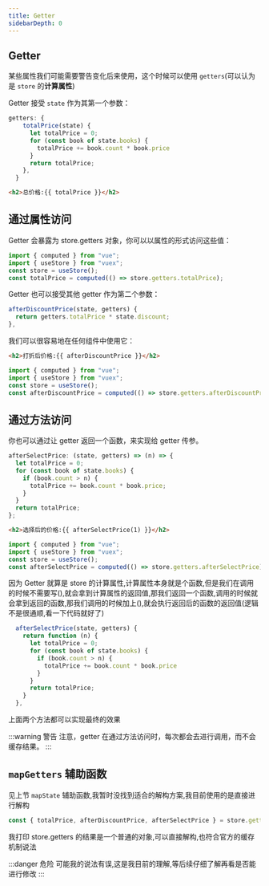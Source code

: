 ```yaml
---
title: Getter
sidebarDepth: 0
---
```


## Getter

某些属性我们可能需要警告变化后来使用，这个时候可以使用 `getters`(可以认为是 `store` 的**计算属性**)

Getter 接受 `state` 作为其第一个参数：

```js
getters: {
    totalPrice(state) {
      let totalPrice = 0;
      for (const book of state.books) {
        totalPrice += book.count * book.price
      }
      return totalPrice;
    },
  }
```

```html
<h2>总价格:{{ totalPrice }}</h2>
```

## 通过属性访问

Getter 会暴露为 store.getters 对象，你可以以属性的形式访问这些值：

```js
import { computed } from "vue";
import { useStore } from "vuex";
const store = useStore();
const totalPrice = computed(() => store.getters.totalPrice);
```

Getter 也可以接受其他 getter 作为第二个参数：

```js
afterDiscountPrice(state, getters) {
  return getters.totalPrice * state.discount;
},
```

我们可以很容易地在任何组件中使用它：

```html
<h2>打折后价格:{{ afterDiscountPrice }}</h2>
```

```js
import { computed } from "vue";
import { useStore } from "vuex";
const store = useStore();
const afterDiscountPrice = computed(() => store.getters.afterDiscountPrice);
```

## 通过方法访问

你也可以通过让 getter 返回一个函数，来实现给 getter 传参。

```js
afterSelectPrice: (state, getters) => (n) => {
  let totalPrice = 0;
  for (const book of state.books) {
    if (book.count > n) {
      totalPrice += book.count * book.price;
    }
  }
  return totalPrice;
};
```

```html
<h2>选择后的价格:{{ afterSelectPrice(1) }}</h2>
```

```js
import { computed } from "vue";
import { useStore } from "vuex";
const store = useStore();
const afterSelectPrice = computed(() => store.getters.afterSelectPrice);
```

因为 Getter 就算是 store 的计算属性,计算属性本身就是个函数,但是我们在调用的时候不需要写(),就会拿到计算属性的返回值,那我们返回一个函数,调用的时候就会拿到返回的函数,那我们调用的时候加上(),就会执行返回后的函数的返回值(逻辑不是很通顺,看一下代码就好了)

```js
  afterSelectPrice(state, getters) {
    return function (n) {
      let totalPrice = 0;
      for (const book of state.books) {
        if (book.count > n) {
          totalPrice += book.count * book.price
        }
      }
      return totalPrice;
    }
  },
```

上面两个方法都可以实现最终的效果

:::warning 警告
注意，getter 在通过方法访问时，每次都会去进行调用，而不会缓存结果。
:::

## `mapGetters` 辅助函数

见上节 `mapState` 辅助函数,我暂时没找到适合的解构方案,我目前使用的是直接进行解构

```js
const { totalPrice, afterDiscountPrice, afterSelectPrice } = store.getters;
```

我打印 store.getters 的结果是一个普通的对象,可以直接解构,也符合官方的缓存机制说法

:::danger 危险
可能我的说法有误,这是我目前的理解,等后续仔细了解再看是否能进行修改
:::
